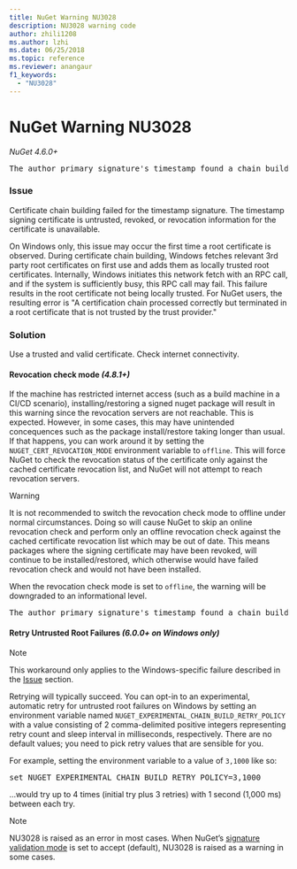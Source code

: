 ```yaml
---
title: NuGet Warning NU3028
description: NU3028 warning code
author: zhili1208
ms.author: lzhi
ms.date: 06/25/2018
ms.topic: reference
ms.reviewer: anangaur
f1_keywords: 
  - "NU3028"
---
```


# NuGet Warning NU3028

*NuGet 4.6.0+*

<pre>The author primary signature's timestamp found a chain building issue: The revocation function was unable to check revocation because the revocation server could not be reached. For more information, visit https://aka.ms/certificateRevocationMode</pre>

### Issue
Certificate chain building failed for the timestamp signature. The timestamp signing certificate is untrusted, revoked, or revocation information for the certificate is unavailable.

On Windows only, this issue may occur the first time a root certificate is observed.  During certificate chain building, Windows fetches relevant 3rd party root certificates on first use and adds them as locally trusted root certificates.  Internally, Windows initiates this network fetch with an RPC call, and if the system is sufficiently busy, this RPC call may fail.  This failure results in the root certificate not being locally trusted.  For NuGet users, the resulting error is "A certification chain processed correctly but terminated in a root certificate that is not trusted by the trust provider."

### Solution
Use a trusted and valid certificate. Check internet connectivity.

#### Revocation check mode *(4.8.1+)*
If the machine has restricted internet access (such as a build machine in a CI/CD scenario), installing/restoring a signed nuget package will result in this warning since the revocation servers are not reachable. This is expected.
However, in some cases, this may have unintended concequences such as the package install/restore taking longer than usual. If that happens, you can work around it by setting the `NUGET_CERT_REVOCATION_MODE` environment variable to `offline`. This will force NuGet to check the revocation status of the certificate only against the cached certificate revocation list, and NuGet will not attempt to reach revocation servers.

> [!Warning]
> It is not recommended to switch the revocation check mode to offline under normal circumstances. Doing so will cause NuGet to skip an online revocation check and perform only an offline revocation check against the cached certificate revocation list which may be out of date. This means packages where the signing certificate may have been revoked, will continue to be installed/restored, which otherwise would have failed revocation check and would not have been installed.

When the revocation check mode is set to `offline`, the warning will be downgraded to an informational level.

<pre>The author primary signature's timestamp found a chain building issue: The revocation function was unable to check revocation because the certificate is not available in the cached certificate revocation list and NUGET_CERT_REVOCATION_MODE environment variable has been set to offline. For more information, visit https://aka.ms/certificateRevocationMode.</pre>

#### Retry Untrusted Root Failures *(6.0.0+ on Windows only)*
> [!Note]
> This workaround only applies to the Windows-specific failure described in the [Issue](#Issue) section.

Retrying will typically succeed.  You can opt-in to an experimental, automatic retry for untrusted root failures on Windows by setting an environment variable named `NUGET_EXPERIMENTAL_CHAIN_BUILD_RETRY_POLICY` with a value consisting of 2 comma-delimited positive integers representing retry count and sleep interval in milliseconds, respectively. There are no default values; you need to pick retry values that are sensible for you.

For example, setting the environment variable to a value of `3,1000` like so:

<pre>set NUGET_EXPERIMENTAL_CHAIN_BUILD_RETRY_POLICY=3,1000</pre>

...would try up to 4 times (initial try plus 3 retries) with 1 second (1,000 ms) between each try.

> [!Note]
> NU3028 is raised as an error in most cases. 
> When NuGet’s [signature validation mode](../../consume-packages/installing-signed-packages.md#configure-package-signature-requirements) is set to accept (default), NU3028 is raised as a warning in some cases.
